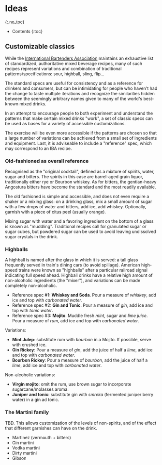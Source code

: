 # Ideas
{:.no_toc}

* Contents
{:toc}

## Customizable classics
While the [International Bartenders Association](https://iba-world.com) maintains an exhaustive list of standardized, authoritative mixed beverage recipes, many of such recipes represent variations and combination of traditional patterns/specifications: sour, highball, sling, flip...

The standard specs are useful for consistency and as a reference for drinkers and consumers, but can be intimidating for people who haven't had the change to taste multiple iterations and recognize the similarities hidden between the seemingly arbitrary names given to many of the world's best-known mixed drinks.

In an attempt to encourage people to both experiment and understand the patterns that make certain mixed drinks "work", a set of classic specs can be used as bases for a variety of accessible customizations.

The exercise will be even more accessible if the patterns are chosen so that a large number of variations can be achieved from a small set of ingredients and equipment. Last, it is adviseable to include a "reference" spec, which may correspond to an IBA recipe.

### Old-fashioned as overall reference
Recognised as the "original cocktail", defined as a mixture of spirits, water, sugar and bitters. The spirits in this case are barrel-aged grain liquor, traditionally either rye or Bourbon whiskey. As for bitters, the gentian-heavy Angostura bitters have become the standard and the most readily available.

The old fashioned is simple and accessible, and does not even require a shaker or a mixing glass: on a drinking glass, mix a small amount of sugar with a few drops of water and bitters, add ice, add whiskey. Optionally, garnish with a piece of citus peel (usually orange).

Mixing sugar with water and a favoring ingredient on the bottom of a glass is known as "muddling". Traditional recipes call for granulated sugar or sugar cubes, but powdered sugar can be used to avoid leaving undissolved sugar crystals in the drink. 

### Highballs
A highball is named after the glass in which it is served: a tall glass frequently served in train's dining cars (to avoid spillage). American high-speed trains were known as "highballs" after a particular railroad signal indicating full speed ahead. Highball drinks have a relative high amount of non-alcoholic ingredients (the "mixer"), and variations can be made completely non-alcoholic.

- Reference spec #1: **Whiskey and Soda**. Pour a measure of *whiskey*, add ice and top with *carbonated water*.
- Reference spec #2: **Gin and Tonic**. Pour a measure of *gin*, add ice and top with *tonic water*.
- Reference spec #3: **Mojito**. Muddle fresh *mint*, sugar and *lime juice*. Pour a measure of *rum*, add ice and top with *carbonated water*.

Variations:
- **Mint Julep**: substitute rum with *bourbon* in a Mojito. If possible, serve with crushed ice.
- **Gin Rickey**: Pour a measure of *gin*, add the juice of half a *lime*, add ice and top with *carbonated water*.
- **Bourbon Rickey**: Pour a measure of *bourbon*, add the juice of half a *lime*, add ice and top with *carbonated water*.

Non-alcoholic variations:
- **Virgin mojito**: omit the rum, use brown sugar to incorporate sugarcane/molasses aroma.
- **Juniper and tonic**: substitute gin with *smreka* (fermented juniper berry water) in a gin ad tonic.

### The Martini family
TBD. This allows customization of the levels of non-spirits, and of the effect that different garnishes can have on the drink. 

- Martinez (vermouth + bitters)
- Gin martini
- Vodka martini
- Dirty martini
- Gibson
